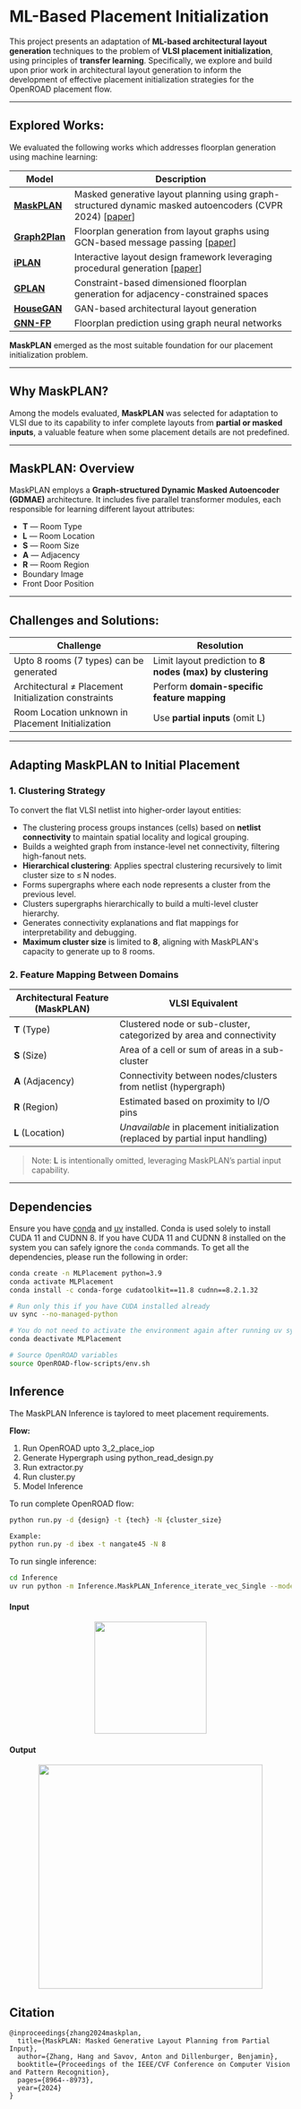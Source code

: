 # ML-Based Placement Initialization

This project presents an adaptation of **ML-based architectural layout generation** techniques to the problem of **VLSI placement initialization**, using principles of **transfer learning**. Specifically, we explore and build upon prior work in architectural layout generation to inform the development of effective placement initialization strategies for the OpenROAD placement flow. 

---

## Explored Works: 

We evaluated the following works which addresses floorplan generation using machine learning:

| Model | Description |
|-------|-------------|
| **[MaskPLAN](https://github.com/HangZhangZ/MaskPLAN)** | Masked generative layout planning using graph-structured dynamic masked autoencoders (CVPR 2024) [[paper](https://openaccess.thecvf.com/content/CVPR2024/html/Zhang_MaskPLAN_Masked_Generative_Layout_Planning_from_Partial_Input_CVPR_2024_paper.html)] |
| **[Graph2Plan](https://github.com/HanHan55/Graph2plan)** | Floorplan generation from layout graphs using GCN-based message passing [[paper](https://arxiv.org/abs/2004.13204)] |
| **[iPLAN](https://github.com/realcrane/iPLAN-Interactive-and-Procedural-Layout-Planning)** | Interactive layout design framework leveraging procedural generation [[paper](https://arxiv.org/pdf/2203.14412)] |
| **[GPLAN](https://arxiv.org/pdf/2008.01803)** | Constraint-based dimensioned floorplan generation for adjacency-constrained spaces |
| **[HouseGAN](https://github.com/ennauata/housegan)** | GAN-based architectural layout generation |
| **[GNN-FP](https://github.com/mo7amed7assan1911/Floor_Plan_Generation_using_GNNs)** | Floorplan prediction using graph neural networks |


**MaskPLAN** emerged as the most suitable foundation for our placement initialization problem.

---

## Why MaskPLAN? 

Among the models evaluated, **MaskPLAN** was selected for adaptation to VLSI due to its capability to infer complete layouts from **partial or masked inputs**, a valuable feature when some placement details are not predefined.

---

## MaskPLAN: Overview

MaskPLAN employs a **Graph-structured Dynamic Masked Autoencoder (GDMAE)** architecture. It includes five parallel transformer modules, each responsible for learning different layout attributes:

- **T** — Room Type  
- **L** — Room Location  
- **S** — Room Size  
- **A** — Adjacency  
- **R** — Room Region  
- Boundary Image  
- Front Door Position  

---
## Challenges and Solutions: 


| Challenge | Resolution |
|----------|------------|
| Upto 8 rooms (7 types) can be generated | Limit layout prediction to **8 nodes (max) by clustering**|
| Architectural ≠ Placement Initialization constraints | Perform **domain-specific feature mapping** |
| Room Location unknown in Placement Initialization | Use **partial inputs** (omit L) |


---

## Adapting MaskPLAN to Initial Placement


### 1. Clustering Strategy

To convert the flat VLSI netlist into higher-order layout entities:

- The clustering process groups instances (cells) based on **netlist connectivity** to maintain spatial locality and logical grouping.
- Builds a weighted graph from instance-level net connectivity, filtering high-fanout nets.
- **Hierarchical clustering**: Applies spectral clustering recursively to limit cluster size to ≤ N nodes.
- Forms supergraphs where each node represents a cluster from the previous level.
- Clusters supergraphs hierarchically to build a multi-level cluster hierarchy.
- Generates connectivity explanations and flat mappings for interpretability and debugging.
- **Maximum cluster size** is limited to **8**, aligning with MaskPLAN's capacity to generate up to 8 rooms.


### 2. Feature Mapping Between Domains

| Architectural Feature (MaskPLAN) | VLSI Equivalent |
|----------------------------------|-----------------|
| **T** (Type) | Clustered node or sub-cluster, categorized by area and connectivity |
| **S** (Size) | Area of a cell or sum of areas in a sub-cluster |
| **A** (Adjacency) | Connectivity between nodes/clusters from netlist (hypergraph) |
| **R** (Region) | Estimated based on proximity to I/O pins |
| **L** (Location) | *Unavailable* in placement initialization (replaced by partial input handling) |

> Note: **L** is intentionally omitted, leveraging MaskPLAN’s partial input capability.

---


## Dependencies
Ensure you have [conda](https://docs.conda.io/projects/conda/en/latest/user-guide/install/index.html) and [uv](https://docs.astral.sh/uv/getting-started/installation/) installed.
Conda is used solely to install CUDA 11 and CUDNN 8.
If you have CUDA 11 and CUDNN 8 installed on the system you can safely ignore the `conda` commands.
To get all the dependencies, please run the following in order:

```bash
conda create -n MLPlacement python=3.9
conda activate MLPlacement
conda install -c conda-forge cudatoolkit==11.8 cudnn==8.2.1.32

# Run only this if you have CUDA installed already
uv sync --no-managed-python

# You do not need to activate the environment again after running uv sync.
conda deactivate MLPlacement

# Source OpenROAD variables
source OpenROAD-flow-scripts/env.sh
```

## Inference

The MaskPLAN Inference is taylored to meet placement requirements.

**Flow:** 
1. Run OpenROAD upto 3_2_place_iop
2. Generate Hypergraph using python_read_design.py
3. Run extractor.py
4. Run cluster.py
5. Model Inference 

To run complete OpenROAD flow:

```bash
python run.py -d {design} -t {tech} -N {cluster_size}

Example:
python run.py -d ibex -t nangate45 -N 8
```

To run single inference:

```bash
cd Inference
uv run python -m Inference.MaskPLAN_Inference_iterate_vec_Single --model Large --par_L 0 --par_R 0
```

#### Input
<p align="center">
  <img src="https://github.com/user-attachments/assets/80f9eb62-fd44-4ab6-837e-f6c6d5adc625" width="200"/>
</p>

#### Output
<p align="center">
  <img src="https://github.com/user-attachments/assets/978e778f-a05d-4978-baf3-c579526cc356" width="400"/>
</p>

## Citation
```
@inproceedings{zhang2024maskplan,
  title={MaskPLAN: Masked Generative Layout Planning from Partial Input},
  author={Zhang, Hang and Savov, Anton and Dillenburger, Benjamin},
  booktitle={Proceedings of the IEEE/CVF Conference on Computer Vision and Pattern Recognition},
  pages={8964--8973},
  year={2024}
}
```
